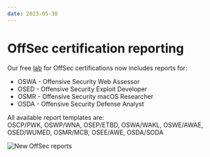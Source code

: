 ```yaml
---
date: 2023-05-30
---
```


# OffSec certification reporting
Our free [lab](https://docs.sysreptor.com/oscp-reporting-with-sysreptor/) for OffSec certifications now includes reports for:

* OSWA - Offensive Security Web Assessor
* OSED - Offensive Security Exploit Developer
* OSMR - Offensive Security macOS Researcher
* OSDA - Offensive Security Defense Analyst

All available report templates are:  
OSCP/PWK, OSWP/WNA, OSEP/ETBD, OSWA/WAKL, OSWE/AWAE, OSED/WUMED, OSMR/MCB, OSEE/AWE, OSDA/SODA

![New OffSec reports](/images/show/offsec_reports.png)

